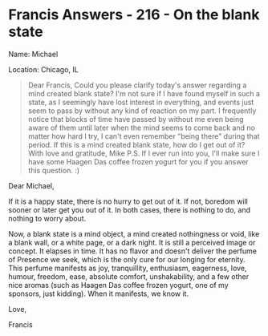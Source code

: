 # Francis Answers - 216 - On the blank state

Name: Michael

Location: Chicago, IL


>Dear Francis, Could you please clarify today's answer regarding a mind created blank state? I'm not sure if I have found myself in such a state, as I seemingly have lost interest in everything, and events just seem to pass by without any kind of reaction on my part. I frequently notice that blocks of time have passed by without me even being aware of them until later when the mind seems to come back and no matter how hard I try, I can't even remember "being there" during that period. If this is a mind created blank state, how do I get out of it? With love and gratitude, Mike P.S. If I ever run into you, I'll make sure I have some Haagen Das coffee frozen yogurt for you if you answer this question. :)

Dear Michael,

If it is a happy state, there is no hurry to get out of it. If not, boredom will sooner or later get you out of it. In both cases, there is nothing to do, and nothing to worry about.

Now, a blank state is a mind object, a mind created nothingness or void, like a blank wall, or a white page, or a dark night. It is still a perceived image or concept. It elapses in time. It has no flavor and doesn't deliver the perfume of Presence we seek, which is the only cure for our longing for eternity. This perfume manifests as joy, tranquillity, enthusiasm, eagerness, love, humour, freedom, ease, absolute comfort, unshakability, and a few other nice aromas (such as Haagen Das coffee frozen yogurt, one of my sponsors, just kidding). When it manifests, we know it.

Love,

Francis

